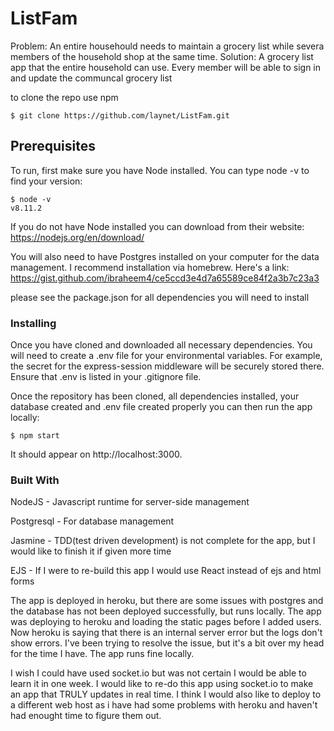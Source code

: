 # ListFam

Problem: An entire househould needs to maintain a grocery list while severa members of the household shop at the same time.
Solution: A grocery list app that the entire household can use. Every member will be able to sign in and update the communcal grocery list

to clone the repo use npm

```
$ git clone https://github.com/laynet/ListFam.git
```

## Prerequisites

To run, first make sure you have Node installed. You can type node -v to find your version:
```
$ node -v 
v8.11.2
```
If you do not have Node installed you can download from their website: https://nodejs.org/en/download/ 

You will also need to have Postgres installed on your computer for the data management. I recommend installation via homebrew. Here's a link: https://gist.github.com/ibraheem4/ce5ccd3e4d7a65589ce84f2a3b7c23a3

please see the package.json for all dependencies you will need to install

### Installing
Once you have cloned and downloaded all necessary dependencies. You will need to create a .env file for your environmental variables. For example, the secret for the express-session middleware will be securely stored there. Ensure that .env is listed in your .gitignore file.

Once the repository has been cloned, all dependencies installed, your database created and .env file created properly you can then run the app locally:
```
$ npm start
```
It should appear on http://localhost:3000.

### Built With

NodeJS - Javascript runtime for server-side management

Postgresql - For database management

Jasmine - TDD(test driven development) is not complete for the app, but I would like to finish it if given more time

EJS - If I were to re-build this app I would use React instead of ejs and html forms

The app is deployed in heroku, but there are some issues with postgres and the database has not been deployed successfully, but runs locally. The app was deploying to heroku and loading the static pages before I added users. Now heroku is saying that there is an internal server error but the logs don't show errors. I've been trying to resolve the issue, but it's a bit over my head for the time I have. The app runs fine locally.

I wish I could have used socket.io but was not certain I would be able to learn it in one week. I would like to re-do this app using socket.io to make an app that TRULY updates in real time. I think I would also like to deploy to a different web host as i have had some problems with heroku and haven't had enought time to figure them out.
